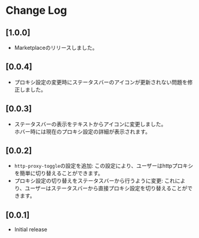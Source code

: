 # Change Log

## [1.0.0]

- Marketplaceのリリースしました。  

## [0.0.4]

- プロキシ設定の変更時にステータスバーのアイコンが更新されない問題を修正しました。

## [0.0.3]

- ステータスバーの表示をテキストからアイコンに変更しました。  
  ホバー時には現在のプロキシ設定の詳細が表示されます。

## [0.0.2]

- `http-proxy-toggle`の設定を追加: この設定により、ユーザーはhttpプロキシを簡単に切り替えることができます。
- プロキシ設定の切り替えをステータスバーから行うように変更: これにより、ユーザーはステータスバーから直接プロキシ設定を切り替えることができます。

## [0.0.1]

- Initial release
